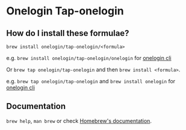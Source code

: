 # Onelogin Tap-onelogin

## How do I install these formulae?

`brew install onelogin/tap-onelogin/<formula>`

e.g. `brew install onelogin/tap-onelogin/onelogin` for [onelogin cli](https://github.com/onelogin/onelogin)

Or `brew tap onelogin/tap-onelogin` and then `brew install <formula>`.

e.g. `brew tap onelogin/tap-onelogin` and `brew install onelogin` for [onelogin cli](https://github.com/onelogin/onelogin)

## Documentation

`brew help`, `man brew` or check [Homebrew's documentation](https://docs.brew.sh).

